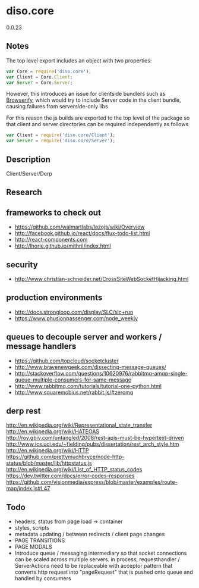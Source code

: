 diso.core
===========

0.0.23

Notes
-----

The top level export includes an object with two properties:
```js
var Core = require('diso.core');
var Client = Core.Client;
var Server = Core.Server;
```

However, this introduces an issue for clientside bundlers such as
[Browserify](http://browserify.org), which would try to include Server 
code in the client bundle, causing failures from serverside-only libs

For this reason the js builds are exported to the top level of the package 
so that client and server directories can be required independently as follows

```js
var Client = require('diso.core/Client');
var Server = require('diso.core/Server');
```

Description
-----------
Client/Server/Derp


Research
--------
## frameworks to check out
- https://github.com/walmartlabs/lazojs/wiki/Overview
- http://facebook.github.io/react/docs/flux-todo-list.html
- http://react-components.com
- http://lhorie.github.io/mithril/index.html


## security
- http://www.christian-schneider.net/CrossSiteWebSocketHijacking.html


## production environments
- http://docs.strongloop.com/display/SLC/slc+run
- https://www.phusionpassenger.com/node_weekly

## queues to decouple server and workers / message handlers
- https://github.com/topcloud/socketcluster
- http://www.bravenewgeek.com/dissecting-message-queues/
- http://stackoverflow.com/questions/10620976/rabbitmq-amqp-single-queue-multiple-consumers-for-same-message
- http://www.rabbitmq.com/tutorials/tutorial-one-python.html
- http://www.squaremobius.net/rabbit.js/#zeromq


## derp rest

http://en.wikipedia.org/wiki/Representational_state_transfer
http://en.wikipedia.org/wiki/HATEOAS
http://roy.gbiv.com/untangled/2008/rest-apis-must-be-hypertext-driven
http://www.ics.uci.edu/~fielding/pubs/dissertation/rest_arch_style.htm
http://en.wikipedia.org/wiki/HTTP
https://github.com/prettymuchbryce/node-http-status/blob/master/lib/httpstatus.js
http://en.wikipedia.org/wiki/List_of_HTTP_status_codes
https://dev.twitter.com/docs/error-codes-responses
https://github.com/visionmedia/express/blob/master/examples/route-map/index.js#L47

Todo
-----

- headers, status from page load -> container
- styles, scripts
- metadata updating / between redirects / client page changes
- PAGE TRANSITIONS
- PAGE MODALS
- Introduce queue / messaging intermediary so that socket connections can be scaled across multiple servers. in process, requesthandler / ServerActions need to be replaceable with acceptor pattern that converts http request into "pageRequest" that is pushed onto queue and handled by consumers
